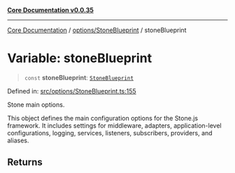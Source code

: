 [**Core Documentation v0.0.35**](../../../README.md)

***

[Core Documentation](../../../modules.md) / [options/StoneBlueprint](../README.md) / stoneBlueprint

# Variable: stoneBlueprint

> `const` **stoneBlueprint**: [`StoneBlueprint`](../interfaces/StoneBlueprint.md)

Defined in: [src/options/StoneBlueprint.ts:155](https://github.com/stonemjs/core/blob/c9d95b58ccfb8efcaba0bed7bbf19084836cc28d/src/options/StoneBlueprint.ts#L155)

Stone main options.

This object defines the main configuration options for the Stone.js framework.
It includes settings for middleware, adapters, application-level configurations,
logging, services, listeners, subscribers, providers, and aliases.

## Returns

